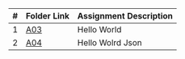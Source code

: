 |   #   | Folder Link | Assignment Description |
| :---: | ----------- | ---------------------- |
|   1   | [A03](https://github.com/sora1441/4443-5373-2D-Pygame-Laden/tree/master/Assignments/A03)| Hello World                       |
| 2 | [A04](https://github.com/sora1441/4443-5373-2D-Pygame-Laden/tree/master/Assignments/A04)| Hello Wolrd Json|

